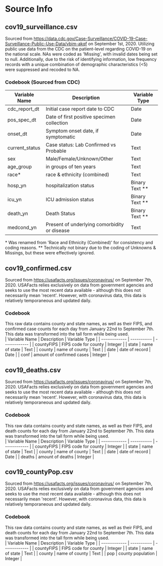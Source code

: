 # Source Info

## cov19_surveillance.csv 
Sourced from https://data.cdc.gov/Case-Surveillance/COVID-19-Case-Surveillance-Public-Use-Data/vbim-akqf on September 1st, 2020. Utilizing public use data from the CDC on the patient-level regarding COVID-19 on the national scale. NAs were coded as 'Missing', with invalid dates being set to null. Additionally, due to the risk of identifying information, low frequency records with a unique combination of demographic characteristics (<5) were suppressed and recoded to NA.

### Codebook (Sourced from CDC)
| Variable Name | Description | Variable Type |
| ------------- | ----------- | ------------- |
| cdc_report_dt | Initial case report date to CDC | Date |
| pos_spec_dt | Date of first positive specimen collection | Date |
| onset_dt | Symptom onset date, if symptomatic | Date |
| current_status | Case status: Lab Confirmed vs Probable | Text |
| sex | Male/Female/Unknown/Other | Text |
| age_group | in groups of ten years | Text |
| race\* | race & ethnicity (combined) | Text |
| hosp_yn | hospitalization status | Binary Text \*\* |
| icu_yn | ICU admission status | Binary Text \*\* |
| death_yn | Death Status | Binary Text \*\* |
| medcond_yn | Present of underlying comorbidity or disease | Text |

\* Was renamed from 'Race and Ethnicity (Combined)' for consistency and coding reasons.
\*\* Technically not binary due to the coding of Unknowns & Missings, but these were effectively ignored. 

## cov19_confirmed.csv
Sourced from https://usafacts.org/issues/coronavirus/ on September 7th, 2020. USAFacts relies exclusively on data from government agencies and seeks to use the most recent data available - although this does not necessarily mean 'recent'. However, with coronavirus data, this data is relatively temporaneous and updated daily.

### Codebook
This raw data contains county and state names, as well as their FIPS, and confirmed case counts for each day from January 22nd to September 7th. This data was transformed into the tall form while being used.  
| Variable Name | Description | Variable Type |
| ------------- | ----------- | ------------- |
| countyFIPS | FIPS code for county | Integer |
| state | name of state | Text |
| county | name of county | Text |
| date | date of record | Date |
| conf | amount of confirmed cases | Integer |

## cov19_deaths.csv
Sourced from https://usafacts.org/issues/coronavirus/ on September 7th, 2020. USAFacts relies exclusively on data from government agencies and seeks to use the most recent data available - although this does not necessarily mean 'recent'. However, with coronavirus data, this data is relatively temporaneous and updated daily.

### Codebook
This raw data contains county and state names, as well as their FIPS, and death counts for each day from January 22nd to September 7th. This data was transformed into the tall form while being used.  
| Variable Name | Description | Variable Type |
| ------------- | ----------- | ------------- |
| countyFIPS | FIPS code for county | Integer |
| state | name of state | Text |
| county | name of county | Text |
| date | date of record | Date |
| deaths | amount of deaths | Integer |

## cov19_countyPop.csv
Sourced from https://usafacts.org/issues/coronavirus/ on September 7th, 2020. USAFacts relies exclusively on data from government agencies and seeks to use the most recent data available - although this does not necessarily mean 'recent'. However, with coronavirus data, this data is relatively temporaneous and updated daily.

### Codebook
This raw data contains county and state names, as well as their FIPS, and death counts for each day from January 22nd to September 7th. This data was transformed into the tall form while being used.  
| Variable Name | Description | Variable Type |
| ------------- | ----------- | ------------- |
| countyFIPS | FIPS code for county | Integer |
| state | name of state | Text |
| county | name of county | Text |
| pop | county population | Integer |
